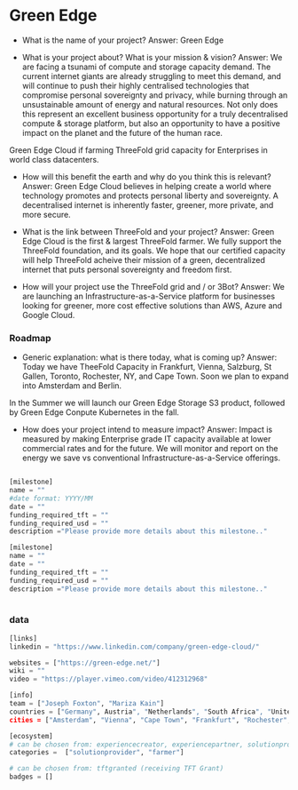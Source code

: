 # Green Edge

- What is the name of your project?
Answer:  Green Edge

- What is your project about? What is your mission & vision?
Answer: We are facing a tsunami of compute and storage capacity demand. The current internet giants are already struggling to meet this demand, and will continue to push their highly centralised technologies that compromise personal sovereignty and privacy, while burning through an unsustainable amount of energy and natural resources. Not only does this represent an excellent business opportunity for a truly decentralised compute & storage platform, but also an opportunity to have a positive impact on the planet and the future of the human race.  

Green Edge Cloud if farming ThreeFold grid capacity for Enterprises in world class datacenters.

- How will this benefit the earth and why do you think this is relevant? 
Answer: Green Edge Cloud believes in helping create a world where technology promotes and protects personal liberty and sovereignty. A decentralised internet is inherently faster, greener, more private, and more secure.

- What is the link between ThreeFold and your project? 
Answer: Green Edge Cloud is the first & largest ThreeFold farmer. We fully support the ThreeFold foundation, and its goals. We hope that our certified capacity will help ThreeFold acheive their mission of a green, decentralized internet that puts personal sovereignty and freedom first.


- How will your project use the ThreeFold grid and / or 3Bot?
Answer: We are launching an Infrastructure-as-a-Service platform for businesses looking for greener, more cost effective solutions than AWS, Azure and Google Cloud.



### Roadmap

- Generic explanation: what is there today, what is coming up?
Answer: Today we have TheeFold Capacity in Frankfurt, Vienna, Salzburg, St Gallen, Toronto, Rochester, NY, and Cape Town. Soon we plan to expand into Amsterdam and Berlin.

In the Summer we will launch our Green Edge Storage S3 product, followed by Green Edge Conpute Kubernetes in the fall.

- How does your project intend to measure impact?
Answer:  Impact is measured by making Enterprise grade IT capacity available at lower commercial rates and for the future. We will monitor and report on the energy we save vs conventional Infrastructure-as-a-Service offerings.


```python

[milestone]
name = ""
#date format: YYYY/MM 
date = ""
funding_required_tft = ""
funding_required_usd = ""
description ="Please provide more details about this milestone.."

[milestone]
name = ""
date = ""
funding_required_tft = ""
funding_required_usd = ""
description ="Please provide more details about this milestone.."
    
```

### data

```python
[links]
linkedin = "https://www.linkedin.com/company/green-edge-cloud/"

websites = ["https://green-edge.net/"]
wiki = ""
video = "https://player.vimeo.com/video/412312968"

[info]
team = ["Joseph Foxton", "Mariza Kain"]
countries = ["Germany", Austria", "Netherlands", "South Africa", "United States"]
cities = ["Amsterdam", "Vienna", "Cape Town", "Frankfurt", "Rochester", "Salzburg", "St Gallen", "Toronto", "Berlin", "Graz", "Innsbruck"]

[ecosystem]
# can be chosen from: experiencecreator, experiencepartner, solutionprovider, farmer, systemintegrator
categories =  ["solutionprovider", "farmer"]

# can be chosen from: tftgranted (receiving TFT Grant)
badges = []

```
